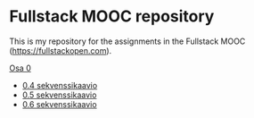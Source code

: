 # Fullstack MOOC repository

This is my repository for the assignments in the Fullstack MOOC (https://fullstackopen.com).

[Osa 0](https://github.com/esa-palosaari/MOOCfullstack/tree/master/osa0)
  * [0.4 sekvenssikaavio](https://github.com/esa-palosaari/MOOCfullstack/blob/master/osa0/tehtava_0.4_sekvensskaavio.png)
  * [0.5 sekvenssikaavio](https://github.com/esa-palosaari/MOOCfullstack/blob/master/osa0/tehtava_0.5_sekvenssikaavio.png)
  * [0.6 sekvenssikaavio](https://github.com/esa-palosaari/MOOCfullstack/blob/master/osa0/tehtava_0.6_sekvenssikaavio.png)
